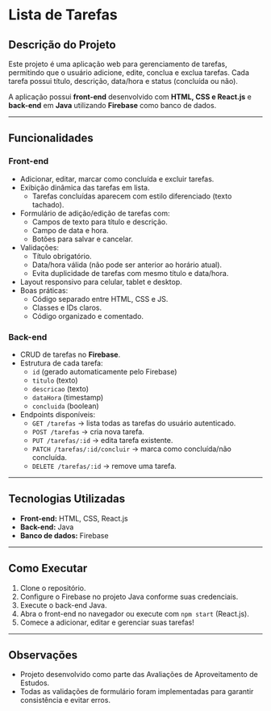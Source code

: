 # Lista de Tarefas

## Descrição do Projeto
Este projeto é uma aplicação web para gerenciamento de tarefas, permitindo que o usuário adicione, edite, conclua e exclua tarefas. Cada tarefa possui título, descrição, data/hora e status (concluída ou não).  

A aplicação possui **front-end** desenvolvido com **HTML, CSS e React.js** e **back-end** em **Java** utilizando **Firebase** como banco de dados.

---

## Funcionalidades

### Front-end
- Adicionar, editar, marcar como concluída e excluir tarefas.
- Exibição dinâmica das tarefas em lista.
  - Tarefas concluídas aparecem com estilo diferenciado (texto tachado).
- Formulário de adição/edição de tarefas com:
  - Campos de texto para título e descrição.
  - Campo de data e hora.
  - Botões para salvar e cancelar.
- Validações:
  - Título obrigatório.
  - Data/hora válida (não pode ser anterior ao horário atual).
  - Evita duplicidade de tarefas com mesmo título e data/hora.
- Layout responsivo para celular, tablet e desktop.
- Boas práticas:
  - Código separado entre HTML, CSS e JS.
  - Classes e IDs claros.
  - Código organizado e comentado.

### Back-end
- CRUD de tarefas no **Firebase**.
- Estrutura de cada tarefa:
  - `id` (gerado automaticamente pelo Firebase)
  - `titulo` (texto)
  - `descricao` (texto)
  - `dataHora` (timestamp)
  - `concluida` (boolean)
- Endpoints disponíveis:
  - `GET /tarefas` → lista todas as tarefas do usuário autenticado.
  - `POST /tarefas` → cria nova tarefa.
  - `PUT /tarefas/:id` → edita tarefa existente.
  - `PATCH /tarefas/:id/concluir` → marca como concluída/não concluída.
  - `DELETE /tarefas/:id` → remove uma tarefa.

---

## Tecnologias Utilizadas
- **Front-end:** HTML, CSS, React.js
- **Back-end:** Java
- **Banco de dados:** Firebase

---

## Como Executar
1. Clone o repositório.
2. Configure o Firebase no projeto Java conforme suas credenciais.
3. Execute o back-end Java.
4. Abra o front-end no navegador ou execute com `npm start` (React.js).
5. Comece a adicionar, editar e gerenciar suas tarefas!

---

## Observações
- Projeto desenvolvido como parte das Avaliações de Aproveitamento de Estudos.
- Todas as validações de formulário foram implementadas para garantir consistência e evitar erros.
